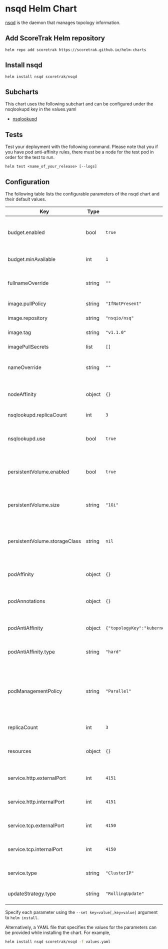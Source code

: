 # nsqd Helm Chart

[nsqd](https://nsq.io/components/nsqd.html) is the daemon that manages topology information.

## Add ScoreTrak Helm repository

```console
helm repo add scoretrak https://scoretrak.github.io/helm-charts
```

## Install nsqd

```console
helm install nsqd scoretrak/nsqd
```

## Subcharts

This chart uses the following subchart and can be configured under the nsqlookupd key in the values.yaml

- [nsqlookupd](../nsqlookupd/README.md)

## Tests

Test your deployment with the following command. Please note that you if you have pod anti-affinity rules, there must be a node for the test pod in order for the test to run.

```console
helm test <name_of_your_release> [--logs]
```

## Configuration

The following table lists the configurable parameters of the nsqd chart and their default values.

| Key                           | Type   | Default                                                  | Description                                                                                                 |
| ----------------------------- | ------ | -------------------------------------------------------- | ----------------------------------------------------------------------------------------------------------- |
| budget.enabled                | bool   | `true`                                                   | Enable Pod Distribution Budget for StatefulSet Pods                                                         |
| budget.minAvailable           | int    | `1`                                                      | Number of pods to be available at all times                                                                 |
| fullnameOverride              | string | `""`                                                     | String to override nsqd.fullname template                                                                   |
| image.pullPolicy              | string | `"IfNotPresent"`                                         | Container pull policy                                                                                       |
| image.repository              | string | `"nsqio/nsq"`                                            | Container image name                                                                                        |
| image.tag                     | string | `"v1.1.0"`                                               | Container image tag                                                                                         |
| imagePullSecrets              | list   | `[]`                                                     | Secrets to pull container image                                                                             |
| nameOverride                  | string | `""`                                                     | String to override nsqd.name template                                                                       |
| nodeAffinity                  | object | `{}`                                                     | Node affinity rules for StatefulSet Pods                                                                    |
| nsqlookupd.replicaCount       | int    | `3`                                                      | nsqlookupd replica count                                                                                    |
| nsqlookupd.use                | bool   | `true`                                                   | Use nsqlookupd helm chart to create nsqlookupd instances                                                    |
| persistentVolume.enabled      | bool   | `true`                                                   | Enable Persistent Volumes for StatefulSet Pods                                                              |
| persistentVolume.size         | string | `"1Gi"`                                                  | Size of Persistent Volumes for StatefulSet Pods                                                             |
| persistentVolume.storageClass | string | `nil`                                                    | Storage Class to use when creating Persistent Volumes. "-" means empty.                                     |
| podAffinity                   | object | `{}`                                                     | Pod affinity rules for StatefulSet Pods                                                                     |
| podAnnotations                | object | `{}`                                                     | Additional annotations for StatefulSet Pods                                                                 |
| podAntiAffinity               | object | `{"topologyKey":"kubernetes.io/hostname","type":"hard"}` | Pod anti-affinity rules for StatefulSet Pods                                                                |
| podAntiAffinity.type          | string | `"hard"`                                                 | TYpe of auto anti-affinity rules                                                                            |
| podManagementPolicy           | string | `"Parallel"`                                             | Pod Management Policy for StatefulSet Pod's creation and deletion order. Either "OrderedReady" or "Parallel |
| replicaCount                  | int    | `3`                                                      | Statefulset replica count                                                                                   |
| resources                     | object | `{}`                                                     | Resource requests and limits for StatefulSet Pods                                                            |
| service.http.externalPort     | int    | `4151`                                                   | External http port to expose for Service                                                                    |
| service.http.internalPort     | int    | `4151`                                                   | Internal http port to expose in StatefulSet Pods                                                            |
| service.tcp.externalPort      | int    | `4150`                                                   | External tcp port to expose for Service                                                                     |
| service.tcp.internalPort      | int    | `4150`                                                   | Internal tcp port to expose in StatefulSet Pods                                                             |
| service.type                  | string | `"ClusterIP"`                                            | Service type for nsqlookupd service                                                                         |
| updateStrategy.type           | string | `"RollingUpdate"`                                        | Update strategy for StatefulSet Pods.                                                                       |
Specify each parameter using the `--set key=value[,key=value]` argument to `helm install`.

Alternatively, a YAML file that specifies the values for the parameters can be provided while installing the chart. For example,

```bash
helm install nsqd scoretrak/nsqd -f values.yaml
```